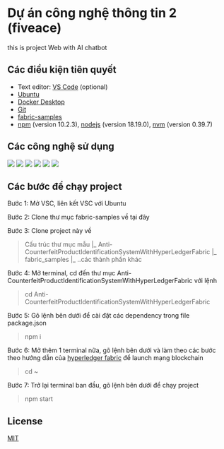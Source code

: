 # Dự án công nghệ thông tin 2 (fiveace)

this is project Web with AI chatbot

## Các điều kiện tiên quyết

-   Text editor: [VS Code](https://www.google.com/url?sa=t&rct=j&q=&esrc=s&source=web&cd=&cad=rja&uact=8&ved=2ahUKEwii6J-yn7yDAxWe0KACHZeJCJoQFnoECBAQAQ&url=https%3A%2F%2Fcode.visualstudio.com%2Fdownload&usg=AOvVaw11fc5fOXYIyxQh75jYLjXg&opi=89978449) (optional)
-   [Ubuntu](https://www.google.com/url?sa=t&rct=j&q=&esrc=s&source=web&cd=&cad=rja&uact=8&ved=2ahUKEwju7bm-n7yDAxWV-DgGHaLdCHIQFnoECA0QAQ&url=https%3A%2F%2Fubuntu.com%2Ftutorials%2Finstall-ubuntu-on-wsl2-on-windows-11-with-gui-support&usg=AOvVaw0jgc4quGLsdlImKvYnVVvA&opi=89978449)
-   [Docker Desktop](https://www.google.com/url?sa=t&rct=j&q=&esrc=s&source=web&cd=&cad=rja&uact=8&ved=2ahUKEwjgpZ6on7yDAxWGyzgGHS__ArEQFnoECBMQAQ&url=https%3A%2F%2Fwww.docker.com%2Fproducts%2Fdocker-desktop%2F&usg=AOvVaw1d0h_mLhkWV0ppkwLqcV3A&opi=89978449)
-   [Git](https://www.google.com/url?sa=t&rct=j&q=&esrc=s&source=web&cd=&cad=rja&uact=8&ved=2ahUKEwjCydKUn7yDAxVW-TgGHXH5ClAQFnoECAoQAQ&url=https%3A%2F%2Fgit-scm.com%2F&usg=AOvVaw1lFNWgbWf8FsbaoU4AOPBr&opi=89978449)
-   [fabric-samples](https://github.com/hyperledger/fabric-samples)
-   [npm](https://www.digitalocean.com/community/tutorials/how-to-install-node-js-on-ubuntu-20-04) (version 10.2.3), [nodejs](https://www.google.com/url?sa=t&rct=j&q=&esrc=s&source=web&cd=&cad=rja&uact=8&ved=2ahUKEwiV0Oufn7yDAxVG7TgGHTX3CeYQFnoECBYQAQ&url=https%3A%2F%2Fnodejs.org%2Fen%2Fdownload&usg=AOvVaw1KKGKc_Mgv9UPW5EWXuSiV&opi=89978449) (version 18.19.0), [nvm](https://tecadmin.net/how-to-install-nvm-on-ubuntu-20-04/) (version 0.39.7)

## Các công nghệ sử dụng

![](https://img.shields.io/badge/html-e34f26?style=for-the-badge&logo=html5&logoColor=ffffff)
![](https://img.shields.io/badge/css-1572b6?style=for-the-badge&logo=css3&logoColor=ffffff)
![](https://img.shields.io/badge/javascript-f7df1e?style=for-the-badge&logo=javascript&logoColor=ffffff)
![](https://img.shields.io/badge/handlebars.js-f0772b?style=for-the-badge&logo=handlebars&ogoColor=ffffff)
![](https://img.shields.io/badge/node.js-339933?style=for-the-badge&logo=node.js&logoColor=ffffff)
![](https://img.shields.io/badge/hyperledger_fabric-0d3799?style=for-the-badge&logo=hyperledger&logoColor=ffffff)

## Các bước để chạy project

Bước 1: Mở VSC, liên kết VSC với Ubuntu

Bước 2: Clone thư mục fabric-samples về tại đây

Bước 3: Clone project này về

>Cấu trúc thư mục mẫu
|_ Anti-CounterfeitProductIdentificationSystemWithHyperLedgerFabric
|_ fabric_samples
|_ ..các thành phần khác

Bước 4: Mở terminal, cd đến thư mục Anti-CounterfeitProductIdentificationSystemWithHyperLedgerFabric với lệnh 

> cd Anti-CounterfeitProductIdentificationSystemWithHyperLedgerFabric 

Bước 5: Gõ lệnh bên dưới để cài đặt các dependency trong file package.json

> npm i

Bước 6: Mở thêm 1 terminal nữa, gõ lệnh bên dưới và làm theo các bước theo hướng dẫn của [hyperledger fabric](https://hyperledger-fabric.readthedocs.io/en/release-2.2/write_first_app.html#launch-the-network) để launch mạng blockchain

> cd ~

Bước 7: Trở lại terminal ban đầu, gõ lệnh bên dưới để chạy project

> npm start 

## License

[MIT](https://github.com/mrcaidev/hooks/tree/master/LICENSE)